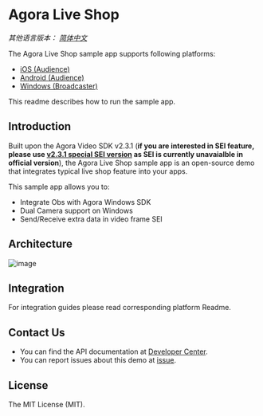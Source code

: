 # Agora Live Shop

*其他语言版本： [简体中文](README.zh.md)*

The Agora Live Shop sample app supports following platforms: 

- [iOS (Audience)](https://github.com/AgoraIO/Live-Shop-Use-Case/tree/master/Agora-Live-Shop-iOS)
- [Android (Audience)](https://github.com/AgoraIO/Live-Shop-Use-Case/tree/master/Agora-Live-Shop-Android)
- [Windows (Broadcaster)](https://github.com/AgoraIO/Live-Shop-Use-Case/tree/master/Agora-Live-Shop-Windows)

This readme describes how to run the sample app.

## Introduction

Built upon the Agora Video SDK v2.3.1 (**if you are interested in SEI feature, please use [v2.3.1 special SEI version](https://github.com/AgoraIO/Live-Shop-Use-Case/releases) as SEI is currently unavaialble in official version**), the Agora Live Shop sample app is an open-source demo that integrates typical live shop feature into your apps.

This sample app allows you to:

- Integrate Obs with Agora Windows SDK
- Dual Camera support on Windows
- Send/Receive extra data in video frame SEI

## Architecture
![image](https://github.com/AgoraIO/Live-Shop-Use-Case/blob/master/architecture.png)

## Integration
For integration guides please read corresponding platform Readme.


## Contact Us

- You can find the API documentation at [Developer Center](https://docs.agora.io/en/).
- You can report issues about this demo at [issue](https://github.com/AgoraIO-Community/Agora-Online-Chatroom/issues).

## License
The MIT License (MIT).
